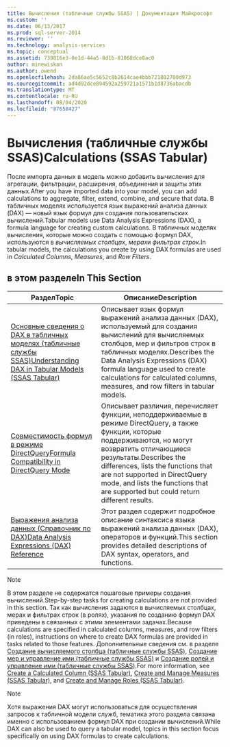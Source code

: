 ```yaml
---
title: Вычисления (табличные службы SSAS) | Документация Майкрософт
ms.custom: ''
ms.date: 06/13/2017
ms.prod: sql-server-2014
ms.reviewer: ''
ms.technology: analysis-services
ms.topic: conceptual
ms.assetid: 738816e3-0e1d-44a5-8d1b-81068dce8ac0
author: minewiskan
ms.author: owend
ms.openlocfilehash: 2da86ae5c5652c8b2614cae4bbb721802700d973
ms.sourcegitcommit: ad4d92dce894592a259721a1571b1d8736abacdb
ms.translationtype: MT
ms.contentlocale: ru-RU
ms.lasthandoff: 08/04/2020
ms.locfileid: "87658427"
---
```

# <a name="calculations-ssas-tabular"></a><span data-ttu-id="94152-102">Вычисления (табличные службы SSAS)</span><span class="sxs-lookup"><span data-stu-id="94152-102">Calculations (SSAS Tabular)</span></span>
  <span data-ttu-id="94152-103">После импорта данных в модель можно добавить вычисления для агрегации, фильтрации, расширения, объединения и защиты этих данных.</span><span class="sxs-lookup"><span data-stu-id="94152-103">After you have imported data into your model, you can add calculations to aggregate, filter, extend, combine, and secure that data.</span></span> <span data-ttu-id="94152-104">В табличных моделях используется язык выражений анализа данных (DAX) — новый язык формул для создания пользовательских вычислений.</span><span class="sxs-lookup"><span data-stu-id="94152-104">Tabular models use Data Analysis Expressions (DAX), a formula language for creating custom calculations.</span></span> <span data-ttu-id="94152-105">В табличных моделях вычисления, которые можно создать с помощью формул DAX, используются в *вычисляемых столбцах*, *мерах*и *фильтрах строк*.</span><span class="sxs-lookup"><span data-stu-id="94152-105">In tabular models, the calculations you create by using DAX formulas are used in *Calculated Columns*, *Measures*, and *Row Filters*.</span></span>  
  
## <a name="in-this-section"></a><span data-ttu-id="94152-106">в этом разделе</span><span class="sxs-lookup"><span data-stu-id="94152-106">In This Section</span></span>  
  
|<span data-ttu-id="94152-107">Раздел</span><span class="sxs-lookup"><span data-stu-id="94152-107">Topic</span></span>|<span data-ttu-id="94152-108">Описание</span><span class="sxs-lookup"><span data-stu-id="94152-108">Description</span></span>|  
|-----------|-----------------|  
|[<span data-ttu-id="94152-109">Основные сведения о DAX в табличных моделях (табличные службы SSAS)</span><span class="sxs-lookup"><span data-stu-id="94152-109">Understanding DAX in Tabular Models &#40;SSAS Tabular&#41;</span></span>](understanding-dax-in-tabular-models-ssas-tabular.md)|<span data-ttu-id="94152-110">Описывает язык формул выражений анализа данных (DAX), используемый для создания вычислений для вычисляемых столбцов, мер и фильтров строк в табличных моделях.</span><span class="sxs-lookup"><span data-stu-id="94152-110">Describes the Data Analysis Expressions (DAX) formula language used to create calculations for calculated columns, measures, and row filters in tabular models.</span></span>|  
|[<span data-ttu-id="94152-111">Совместимость формул в режиме DirectQuery</span><span class="sxs-lookup"><span data-stu-id="94152-111">Formula Compatibility in DirectQuery Mode</span></span>](../dax-formula-compatibility-in-directquery-mode-ssas-2014.md)|<span data-ttu-id="94152-112">Описывает различия, перечисляет функции, неподдерживаемые в режиме DirectQuery, а также функции, которые поддерживаются, но могут возвратить отличающиеся результаты.</span><span class="sxs-lookup"><span data-stu-id="94152-112">Describes the differences, lists the functions that are not supported in DirectQuery mode, and lists the functions that are supported but could return different results.</span></span>|  
|[<span data-ttu-id="94152-113">Выражения анализа данных &#40;Справочник по DAX&#41;</span><span class="sxs-lookup"><span data-stu-id="94152-113">Data Analysis Expressions &#40;DAX&#41; Reference</span></span>](/dax/data-analysis-expressions-dax-reference)|<span data-ttu-id="94152-114">Этот раздел содержит подробное описание синтаксиса языка выражений анализа данных (DAX), операторов и функций.</span><span class="sxs-lookup"><span data-stu-id="94152-114">This section provides detailed descriptions of DAX syntax, operators, and functions.</span></span>|  
  
> [!NOTE]  
>  <span data-ttu-id="94152-115">В этом разделе не содержатся пошаговые примеры создания вычислений.</span><span class="sxs-lookup"><span data-stu-id="94152-115">Step-by-step tasks for creating calculations are not provided in this section.</span></span> <span data-ttu-id="94152-116">Так как вычисления задаются в вычисляемых столбцах, мерах и фильтрах строк (в ролях), указания по созданию формул DAX приведены в связанных с этими элементами задачах.</span><span class="sxs-lookup"><span data-stu-id="94152-116">Because calculations are specified in calculated columns, measures, and row filters (in roles), instructions on where to create DAX formulas are provided in tasks related to those features.</span></span> <span data-ttu-id="94152-117">Дополнительные сведения см. в разделе [Создание вычисляемого столбца (табличные службы SSAS)](ssas-calculated-columns-create-a-calculated-column.md), [Создание мер и управление ими (табличные службы SSAS)](measures-ssas-tabular.md) и [Создание ролей и управление ими (табличные службы SSAS)](roles-ssas-tabular.md).</span><span class="sxs-lookup"><span data-stu-id="94152-117">For more information, see [Create a Calculated Column &#40;SSAS Tabular&#41;](ssas-calculated-columns-create-a-calculated-column.md), [Create and Manage Measures &#40;SSAS Tabular&#41;](measures-ssas-tabular.md), and [Create and Manage Roles &#40;SSAS Tabular&#41;](roles-ssas-tabular.md).</span></span>  
  
> [!NOTE]  
>  <span data-ttu-id="94152-118">Хотя выражения DAX могут использоваться для осуществления запросов к табличной модели служб, тематика этого раздела связана именно с использованием формул DAX при создании вычислений.</span><span class="sxs-lookup"><span data-stu-id="94152-118">While DAX can also be used to query a tabular model, topics in this section focus specifically on using DAX formulas to create calculations.</span></span>  
  
  
